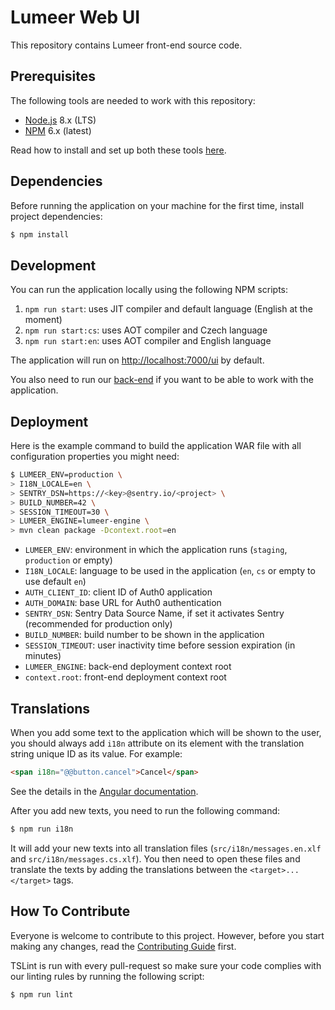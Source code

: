 # Lumeer Web UI

This repository contains Lumeer front-end source code.

## Prerequisites

The following tools are needed to work with this repository:

- [Node.js](https://nodejs.org/en/) 8.x (LTS)
- [NPM](https://www.npmjs.com/) 6.x (latest)

Read how to install and set up both these tools [here](https://docs.npmjs.com/getting-started/installing-node#install-npm--manage-npm-versions).

## Dependencies

Before running the application on your machine for the first time, install project dependencies:

```bash
$ npm install
```

## Development

You can run the application locally using the following NPM scripts:

1. `npm run start`: uses JIT compiler and default language (English at the moment)
2. `npm run start:cs`: uses AOT compiler and Czech language
3. `npm run start:en`: uses AOT compiler and English language

The application will run on [http://localhost:7000/ui](http://localhost:7000/ui) by default.

You also need to run our [back-end](https://github.com/Lumeer/engine) if you want to be able to work with the application.

## Deployment

Here is the example command to build the application WAR file with all configuration properties you might need:

```bash
$ LUMEER_ENV=production \
> I18N_LOCALE=en \
> SENTRY_DSN=https://<key>@sentry.io/<project> \
> BUILD_NUMBER=42 \
> SESSION_TIMEOUT=30 \
> LUMEER_ENGINE=lumeer-engine \
> mvn clean package -Dcontext.root=en
```

- `LUMEER_ENV`: environment in which the application runs (`staging`, `production` or empty)
- `I18N_LOCALE`: language to be used in the application (`en`, `cs` or empty to use default `en`)
- `AUTH_CLIENT_ID`: client ID of Auth0 application
- `AUTH_DOMAIN`: base URL for Auth0 authentication
- `SENTRY_DSN`: Sentry Data Source Name, if set it activates Sentry (recommended for production only)
- `BUILD_NUMBER`: build number to be shown in the application
- `SESSION_TIMEOUT`: user inactivity time before session expiration (in minutes)
- `LUMEER_ENGINE`: back-end deployment context root
- `context.root`: front-end deployment context root

## Translations

When you add some text to the application which will be shown to the user, you should always add `i18n` attribute on its element with the translation string unique ID as its value. For example:

```html
<span i18n="@@button.cancel">Cancel</span>
```

See the details in the [Angular documentation](https://angular.io/guide/i18n).

After you add new texts, you need to run the following command:

```bash
$ npm run i18n
```

It will add your new texts into all translation files (`src/i18n/messages.en.xlf` and `src/i18n/messages.cs.xlf`). You then need to open these files and translate the texts by adding the translations between the `<target>...</target>` tags.

## How To Contribute

Everyone is welcome to contribute to this project.
However, before you start making any changes, read the [Contributing Guide](https://github.com/Lumeer/web-ui/blob/devel/CONTRIBUTING.md) first.

TSLint is run with every pull-request so make sure your code complies with our linting rules by running the following script:

```bash
$ npm run lint
```
